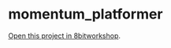 momentum_platformer
=====

[Open this project in 8bitworkshop](http://8bitworkshop.com/redir.html?platform=nes&githubURL=https%3A%2F%2Fgithub.com%2FDeme72%2Fmomentum_platformer&file=momentum_platformer.c).
